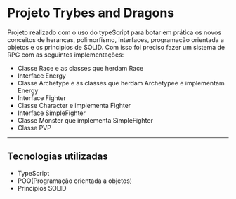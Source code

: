 # Projeto Trybes and Dragons
Projeto realizado com o uso do typeScript para botar em prática os novos conceitos de heranças, polimorfismo, interfaces, programação orientada a objetos e os principios de SOLID.
Com isso foi preciso fazer um sistema de RPG com as seguintes implementações:
   - Classe Race e as classes que herdam Race
   - Interface Energy
   - Classe Archetype e as classes que herdam Archetypee e implementam Energy
   - Interface Fighter
   - Classe Character e implementa Fighter
   - Interface SimpleFighter
   - Classe Monster que implementa SimpleFighter
   - Classe PVP

---
## Tecnologias utilizadas
 - TypeScript
 - POO(Programação orientada a objetos)
 - Princípios SOLID

